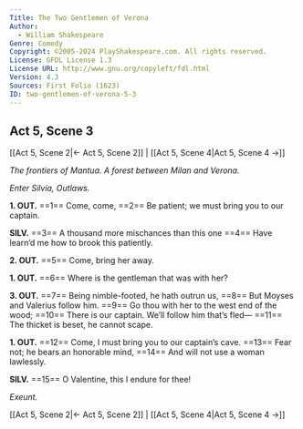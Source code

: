 ```yaml
---
Title: The Two Gentlemen of Verona
Author: 
  - William Shakespeare
Genre: Comedy
Copyright: ©2005-2024 PlayShakespeare.com. All rights reserved.
License: GFDL License 1.3
License URL: http://www.gnu.org/copyleft/fdl.html
Version: 4.3
Sources: First Folio (1623)
ID: two-gentlemen-of-verona-5-3
---
```


## Act 5, Scene 3
[[Act 5, Scene 2|← Act 5, Scene 2]] | [[Act 5, Scene 4|Act 5, Scene 4 →]]

*The frontiers of Mantua. A forest between Milan and Verona.*

*Enter Silvia, Outlaws.*

**1. OUT.**
==1== Come, come,
==2== Be patient; we must bring you to our captain.

**SILV.**
==3== A thousand more mischances than this one
==4== Have learn’d me how to brook this patiently.

**2. OUT.**
==5== Come, bring her away.

**1. OUT.**
==6== Where is the gentleman that was with her?

**3. OUT.**
==7== Being nimble-footed, he hath outrun us,
==8== But Moyses and Valerius follow him.
==9== Go thou with her to the west end of the wood;
==10== There is our captain. We’ll follow him that’s fled⁠—
==11== The thicket is beset, he cannot scape.

**1. OUT.**
==12== Come, I must bring you to our captain’s cave.
==13== Fear not; he bears an honorable mind,
==14== And will not use a woman lawlessly.

**SILV.**
==15== O Valentine, this I endure for thee!

*Exeunt.*

[[Act 5, Scene 2|← Act 5, Scene 2]] | [[Act 5, Scene 4|Act 5, Scene 4 →]]
